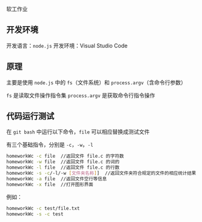 软工作业

## 开发环境

开发语言：`node.js`
开发环境：Visual Studio Code

## 原理

主要是使用 `node.js` 中的 `fs`（文件系统）和 `process.argv`（含命令行参数）

`fs` 是读取文件操作指令集
`process.argv` 是获取命令行指令操作


## 代码运行测试
在 `git bash` 中运行以下命令，`file` 可以相应替换成测试文件

有三个基础指令，分别是 `-c`，`-w`，`-l`
```bash
homeworkWc -c file  //返回文件 file.c 的字符数
homeworkWc -w file  //返回文件 file.c 的词的
homeworkWc -l file  //返回文件 file.c 的行数
homeworkWc -s -c/-l/-w [文件夹名称]]  //返回文件夹符合规定的文件的相应统计结果
homeworkWc -a file  //返回文件空行等信息
homeworkWc -x file  //打开图形界面
```
例如：
```bash 输入命令行
homeworkWc -c test/file.txt
homeworkWc -s -c test
```



